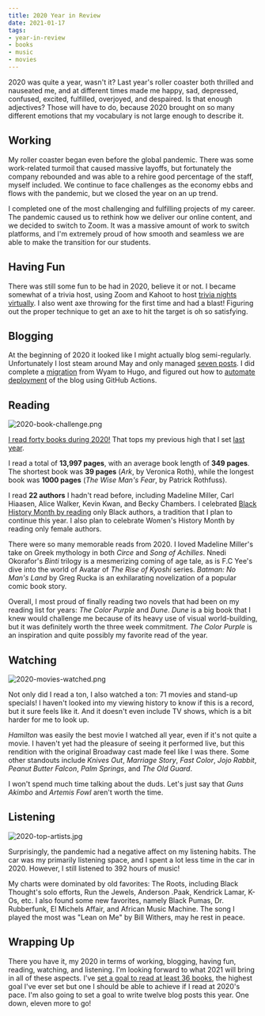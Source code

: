 ```yaml
---
title: 2020 Year in Review
date: 2021-01-17
tags: 
- year-in-review
- books
- music
- movies
---
```

2020 was quite a year, wasn't it? Last year's roller coaster both thrilled and nauseated me, and at different times made me happy, sad, depressed, confused, excited, fulfilled, overjoyed, and despaired. Is that enough adjectives? Those will have to do, because 2020 brought on so many different emotions that my vocabulary is not large enough to describe it. 

## Working

My roller coaster began even before the global pandemic. There was some work-related turmoil that caused massive layoffs, but fortunately the company rebounded and was able to a rehire good percentage of the staff, myself included. We continue to face challenges as the economy ebbs and flows with the pandemic, but we closed the year on an up trend.

I completed one of the most challenging and fulfilling projects of my career. The pandemic caused us to rethink how we deliver our online content, and we decided to switch to Zoom. It was a massive amount of work to switch platforms, and I'm extremely proud of how smooth and seamless we are able to make the transition for our students.

## Having Fun

There was still some fun to be had in 2020, believe it or not. I became somewhat of a trivia host, using Zoom and Kahoot to host [trivia nights virtually](/post/hosting-trivia-night-using-kahoot-zoom/). I also went axe throwing for the first time and had a blast! Figuring out the proper technique to get an axe to hit the target is oh so satisfying.

## Blogging

At the beginning of 2020 it looked like I might actually blog semi-regularly. Unfortunately I lost steam around May and only managed [seven posts](/archives/). I did complete a [migration](/post/migrating-to-hugo/) from Wyam to Hugo, and figured out how to [automate deployment](/post/continuous-deployment-hugo-ftp-github-actions/) of the blog using GitHub Actions.

## Reading
![2020-book-challenge.png](/img/2020-book-challenge.png) 

[I read forty books during 2020!](https://www.goodreads.com/user_challenges/19949744) That tops my previous high that I set [last year](/post/2019-reading-review/). 

I read a total of **13,997 pages**, with an average book length of **349 pages**. The shortest book was **39 pages** (*Ark*, by Veronica Roth), while the longest book was **1000 pages** (*The Wise Man's Fear*, by Patrick Rothfuss).

I read **22 authors** I hadn't read before, including Madeline Miller, Carl Hiaasen, Alice Walker, Kevin Kwan, and Becky Chambers. I celebrated [Black History Month by reading](/post/black-history-month/) only 
Black authors, a tradition that I plan to continue this year. I also plan to celebrate Women's History Month by reading only female authors.

There were so many memorable reads from 2020. I loved Madeline Miller's take on Greek mythology in both  *Circe* and *Song of Achilles*. Nnedi Okorafor's *Binti* trilogy is a mesmerizing coming of age tale, as is F.C Yee's dive into the world of Avatar of *The Rise of Kyoshi* series. *Batman: No Man's Land* by Greg Rucka is an exhilarating novelization of a popular comic book story. 

Overall, I most proud of finally reading two novels that had been on my reading list for years: *The Color Purple* and *Dune*. *Dune* is a big book that I knew would challenge me because of its heavy use of visual world-building, but it was definitely worth the three week commitment. *The Color Purple* is an inspiration and quite possibly my favorite read of the year.

## Watching
![2020-movies-watched.png](/img/2020-movies-watched.png) 

Not only did I read a ton, I also watched a ton: 71 movies and stand-up specials! I haven't looked into my viewing history to know if this is a record, but it sure feels like it. And it doesn't even include TV shows, which is a bit harder for me to look up.

*Hamilton* was easily the best movie I watched all year, even if it's not quite a movie. I haven't yet had the pleasure of seeing it performed live, but this rendition with the original Broadway cast made feel like I was there. Some other standouts include *Knives Out*, *Marriage Story*, *Fast Color*, *Jojo Rabbit*, *Peanut Butter Falcon*, *Palm Springs*, and *The Old Guard*. 

I won't spend much time talking about the duds. Let's just say that *Guns Akimbo* and *Artemis Fowl* aren't worth the time.

## Listening
![2020-top-artists.jpg](/img/2020-top-artists.jpg) 

Surprisingly, the pandemic had a negative affect on my listening habits. The car was my primarily listening space, and I spent a lot less time in the car in 2020. However, I still listened to 392 hours of music! 

My charts were dominated by old favorites: The Roots, including Black Thought's solo efforts, Run the Jewels, Anderson .Paak, Kendrick Lamar, K-Os, etc. I also found some new favorites, namely Black Pumas, Dr. Rubberfunk, El Michels Affair, and African Music Machine. The song I played the most was "Lean on Me" by Bill Withers, may he rest in peace.

## Wrapping Up

There you have it, my 2020 in terms of working, blogging, having fun, reading, watching, and listening. I'm looking forward to what 2021 will bring in all of these aspects. I've [set a goal to read at least 36 books](https://www.goodreads.com/challenges/11650-2021-reading-challenge), the highest goal I've ever set but one I should be able to achieve if I read at 2020's pace. I'm also going to set a goal to write twelve blog posts this year. One down, eleven more to go!

